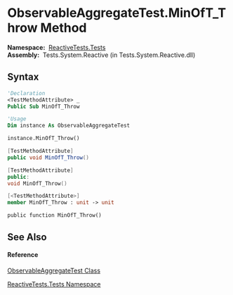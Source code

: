 # ObservableAggregateTest.MinOfT\_Throw Method

**Namespace:**  [ReactiveTests.Tests](ReactiveTests.Tests\ReactiveTests.Tests.md)  
**Assembly:**  Tests.System.Reactive (in Tests.System.Reactive.dll)

## Syntax

```vb
'Declaration
<TestMethodAttribute> _
Public Sub MinOfT_Throw
```

```vb
'Usage
Dim instance As ObservableAggregateTest

instance.MinOfT_Throw()
```

```csharp
[TestMethodAttribute]
public void MinOfT_Throw()
```

```c++
[TestMethodAttribute]
public:
void MinOfT_Throw()
```

```fsharp
[<TestMethodAttribute>]
member MinOfT_Throw : unit -> unit 
```

```jscript
public function MinOfT_Throw()
```

## See Also

#### Reference

[ObservableAggregateTest Class](ObservableAggregateTest\ObservableAggregateTest.md)

[ReactiveTests.Tests Namespace](ReactiveTests.Tests\ReactiveTests.Tests.md)




